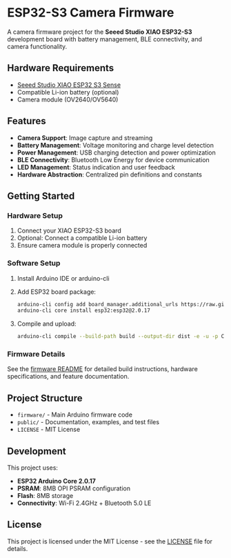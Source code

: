 # ESP32-S3 Camera Firmware

A camera firmware project for the **Seeed Studio XIAO ESP32-S3** development board with battery management, BLE connectivity, and camera functionality.

## Hardware Requirements

- [Seeed Studio XIAO ESP32 S3 Sense](https://www.seeedstudio.com/XIAO-ESP32S3-Sense-p-5639.html)
- Compatible Li-ion battery (optional)
- Camera module (OV2640/OV5640)

## Features

- **Camera Support**: Image capture and streaming
- **Battery Management**: Voltage monitoring and charge level detection
- **Power Management**: USB charging detection and power optimization
- **BLE Connectivity**: Bluetooth Low Energy for device communication
- **LED Management**: Status indication and user feedback
- **Hardware Abstraction**: Centralized pin definitions and constants

## Getting Started

### Hardware Setup

1. Connect your XIAO ESP32-S3 board
2. Optional: Connect a compatible Li-ion battery
3. Ensure camera module is properly connected

### Software Setup

1. Install Arduino IDE or arduino-cli
2. Add ESP32 board package:
   ```bash
   arduino-cli config add board_manager.additional_urls https://raw.githubusercontent.com/espressif/arduino-esp32/gh-pages/package_esp32_index.json
   arduino-cli core install esp32:esp32@2.0.17
   ```

3. Compile and upload:
   ```bash
   arduino-cli compile --build-path build --output-dir dist -e -u -p COM5 -b esp32:esp32:XIAO_ESP32S3:PSRAM=opi
   ```

### Firmware Details

See the [firmware README](firmware/readme.md) for detailed build instructions, hardware specifications, and feature documentation.

## Project Structure

- `firmware/` - Main Arduino firmware code
- `public/` - Documentation, examples, and test files
- `LICENSE` - MIT License

## Development

This project uses:
- **ESP32 Arduino Core 2.0.17**
- **PSRAM**: 8MB OPI PSRAM configuration
- **Flash**: 8MB storage
- **Connectivity**: Wi-Fi 2.4GHz + Bluetooth 5.0 LE

## License

This project is licensed under the MIT License - see the [LICENSE](LICENSE) file for details.
